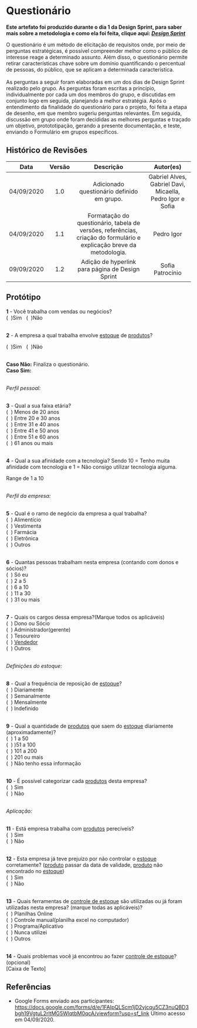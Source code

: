 # Questionário

**Este artefato foi produzido durante o dia 1 da Design Sprint, para saber mais sobre a metodologia e como ela foi feita, clique aqui: *[Design Sprint](DesignSprint/DesignSprint.md)***

O questionário é um método de elicitação de requisitos onde, por meio de perguntas estratégicas, é possível compreender melhor como o público de interesse reage a determinado assunto. Além disso, o questionário permite retirar características chave sobre um domínio quantificando o percentual de pessoas, do público, que se aplicam a determinada característica.<br><br>
As perguntas a seguir foram elaboradas em um dos dias de Design Sprint realizado pelo grupo. As perguntas foram escritas a princípio, individualmente por cada um dos membros do grupo, e discutidas em conjunto logo em seguida, planejando a melhor estratégia. Após o entendimento da finalidade do questionário para o projeto, foi feita a etapa de desenho, em que membro sugeriu perguntas relevantes. Em seguida, discussão em grupo onde foram decididas as melhores perguntas e traçado um objetivo, protototipação, gerando a presente documentação, e teste, enviando o Formulário em grupos específicos.

## Histórico de Revisões
|    Data    | Versão |         Descrição         |           Autor(es)            |
| :--------: | :----: | :-----------------------: | :----------------------------: |
| 04/09/2020 |  1.0   | Adicionado questionário definido em grupo. | Gabriel Alves, Gabriel Davi, Micaella, Pedro Igor e Sofia |
| 04/09/2020 |  1.1   | Formatação do questionário, tabela de versões, referências, criação do formulário e explicação breve da metodologia. | Pedro Igor |
| 09/09/2020 |  1.2   | Adição de hyperlink para página de Design Sprint | Sofia Patrocínio |

## Protótipo

**1** - Você trabalha com vendas ou negócios?<br>
(&nbsp;&nbsp;)Sim&nbsp;&nbsp;&nbsp;(&nbsp;&nbsp;)Não<br><br>

**2** - A empresa a qual trabalha envolve [estoque](../Modeling/objeto?id=Estoque) de [produtos](../Modeling/objeto?id=produto)?<br>

(&nbsp;&nbsp;)Sim&nbsp;&nbsp;&nbsp;(&nbsp;&nbsp;)Não<br><br>

**Caso Não:** Finaliza o questionário.<br>
**Caso Sim:**<br><br>

*Perfil pessoal:*<br><br>

**3** - Qual a sua faixa etária?<br>
(&nbsp;&nbsp;) Menos de 20 anos<br>
(&nbsp;&nbsp;) Entre 20 e 30 anos<br>
(&nbsp;&nbsp;) Entre 31 e 40 anos<br>
(&nbsp;&nbsp;) Entre 41 e 50 anos<br>
(&nbsp;&nbsp;) Entre 51 e 60 anos<br>
(&nbsp;&nbsp;) 61 anos ou mais<br><br>

**4** - Qual a sua afinidade com a tecnologia? Sendo 10 = Tenho muita afinidade com tecnologia e 1 = Não consigo utilizar tecnologia alguma.<br>

Range de 1 a 10<br><br>

*Perfil da empresa:*<br><br>


**5** - Qual é o ramo de negócio da empresa a qual trabalha?<br>
(&nbsp;&nbsp;) Alimentício<br>
(&nbsp;&nbsp;) Vestimenta<br>
(&nbsp;&nbsp;) Farmácia<br>
(&nbsp;&nbsp;) Eletrônica<br>
(&nbsp;&nbsp;) Outros<br><br>

**6** - Quantas pessoas trabalham nesta empresa (contando com donos e sócios)?<br>
(&nbsp;&nbsp;) Só eu<br>
(&nbsp;&nbsp;) 2 a 5<br>
(&nbsp;&nbsp;) 6 a 10<br>
(&nbsp;&nbsp;) 11 a 30<br>
(&nbsp;&nbsp;) 31 ou mais<br><br>

**7** - Quais os cargos dessa empresa?(Marque todos os aplicáveis)<br>
(&nbsp;&nbsp;) Dono ou Sócio<br>
(&nbsp;&nbsp;) Administrador(gerente)<br>
(&nbsp;&nbsp;) Tesoureiro<br>
(&nbsp;&nbsp;) [Vendedor](../Modeling/objeto?id=vendedor)<br>
(&nbsp;&nbsp;) Outros<br><br>

*Definições do estoque:*<br><br>

**8** - Qual a frequência de reposição de [estoque](../Modeling/objeto?id=Estoque)?<br>
(&nbsp;&nbsp;) Diariamente<br>
(&nbsp;&nbsp;) Semanalmente<br>
(&nbsp;&nbsp;) Mensalmente<br>
(&nbsp;&nbsp;) Indefinido<br><br>

**9** - Qual a quantidade de [produtos](../Modeling/objeto?id=produto) que saem do [estoque](../Modeling/objeto?id=Estoque) diariamente (aproximadamente)?<br>
(&nbsp;&nbsp;) 1 a 50<br>
(&nbsp;&nbsp;) )51 a 100<br>
(&nbsp;&nbsp;) 101 a 200<br>
(&nbsp;&nbsp;) 201 ou mais<br>
(&nbsp;&nbsp;) Não tenho essa informação<br><br>

**10** - É possível categorizar cada [produtos](../Modeling/objeto?id=produto) desta empresa?<br>
(&nbsp;&nbsp;) Sim<br> 
(&nbsp;&nbsp;) Não<br><br>

*Aplicação:*<br><br>

**11** - Está empresa trabalha com [produtos](../Modeling/objeto?id=produto) perecíveis? <br>
(&nbsp;&nbsp;) Sim<br>
(&nbsp;&nbsp;) Não<br><br>

**12** - Esta empresa já teve prejuízo por não controlar o [estoque](../Modeling/objeto?id=Estoque) corretamente? ([produto](../Modeling/objeto?id=produto) passar da data de validade, [produto](../Modeling/objeto?id=produto) não encontrado no [estoque](../Modeling/objeto?id=Estoque))<br>
(&nbsp;&nbsp;) Sim<br>
(&nbsp;&nbsp;) Não<br><br>

**13** - Quais ferramentas de [controle de estoque](../Modeling/verbo?id=controle-de-estoque) são utilizadas ou já foram utilizadas nesta empresa? (marque todas as aplicáveis)?<br>
(&nbsp;&nbsp;) Planilhas Online<br>
(&nbsp;&nbsp;) Controle manual(planilha excel no computador)<br>
(&nbsp;&nbsp;) Programa/Aplicativo<br>
(&nbsp;&nbsp;) Nunca utilizei<br>
(&nbsp;&nbsp;) Outros<br><br>

**14** - Quais problemas você já encontrou ao fazer [controle de estoque](../Modeling/verbo?id=controle-de-estoque)? (opcional)<br>
[Caixa de Texto]<br>

## Referências
 - Google Forms enviado aos participantes: <https://docs.google.com/forms/d/e/1FAIpQLScm1jD2vjcqu5CZ3nuQBD3bgh19VgtuL2rltMG5WlqtbM0qcA/viewform?usp=sf_link> Último acesso em 04/09/2020.